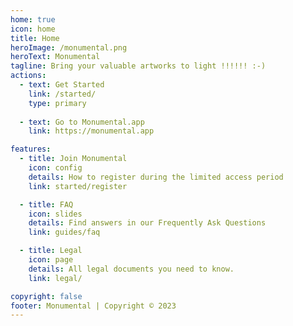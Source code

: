 ```yaml
---
home: true
icon: home
title: Home
heroImage: /monumental.png
heroText: Monumental
tagline: Bring your valuable artworks to light !!!!!! :-)
actions:
  - text: Get Started
    link: /started/
    type: primary
    
  - text: Go to Monumental.app    
    link: https://monumental.app

features:
  - title: Join Monumental
    icon: config
    details: How to register during the limited access period
    link: started/register

  - title: FAQ
    icon: slides
    details: Find answers in our Frequently Ask Questions
    link: guides/faq

  - title: Legal
    icon: page
    details: All legal documents you need to know.
    link: legal/

copyright: false
footer: Monumental | Copyright © 2023
---
```

